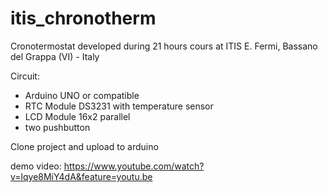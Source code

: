 # itis_chronotherm
Cronotermostat developed during 21 hours cours at ITIS E. Fermi, Bassano del Grappa (VI) - Italy

Circuit:
- Arduino UNO or compatible
- RTC Module DS3231 with temperature sensor
- LCD Module 16x2 parallel
- two pushbutton

Clone project and upload to arduino

demo video: https://www.youtube.com/watch?v=lqye8MiY4dA&feature=youtu.be
